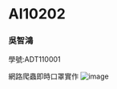 # AI10202
### 吳智鴻
學號:ADT110001

網路爬蟲即時口罩實作
![image](https://github.com/profwu/AI11202/blob/main/%E5%8D%B3%E6%99%82%E5%8F%A3%E7%BD%A9.png)
